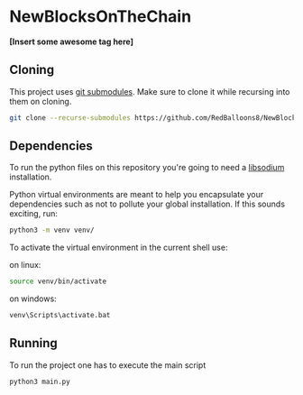 # NewBlocksOnTheChain

**[Insert some awesome tag here]**

## Cloning

This project uses [git submodules](https://www.git-scm.com/book/en/v2/Git-Tools-Submodules). Make sure to clone it while recursing into them on cloning.

```sh
git clone --recurse-submodules https://github.com/RedBalloons8/NewBlocksOnTheChain
```

## Dependencies

To run the python files on this repository you're going to need a
[libsodium](https://libsodium.gitbook.io/doc/installation/) installation.

Python virtual environments are meant to help you encapsulate your dependencies
such as not to pollute your global installation. If this sounds exciting, run:

```sh
python3 -m venv venv/
```

To activate the virtual environment in the current shell use:

on linux:
```sh
source venv/bin/activate
```

on windows:
```cmd
venv\Scripts\activate.bat
```

## Running

To run the project one has to execute the main script

```sh
python3 main.py
```

